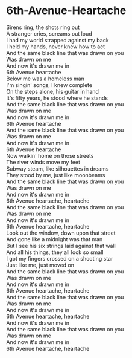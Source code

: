 # 6th-Avenue-Heartache

Sirens ring, the shots ring out  
A stranger cries, screams out loud  
I had my world strapped against my back  
I held my hands, never knew how to act  
And the same black line that was drawn on you  
Was drawn on me  
And now it's drawn me in  
6th Avenue heartache  
Below me was a homeless man  
I'm singin' songs, I knew complete  
On the steps alone, his guitar in hand  
It's fifty years, he stood where he stands  
And the same black line that was drawn on you  
Was drawn on me  
And now it's drawn me in  
6th Avenue heartache  
And the same black line that was drawn on you  
Was drawn on me  
And now it's drawn me in  
6th Avenue heartache  
Now walkin' home on those streets  
The river winds move my feet  
Subway steam, like silhouettes in dreams  
They stood by me, just like moonbeams  
And the same black line that was drawn on you  
Was drawn on me  
And now it's drawn me in  
6th Avenue heartache, heartache  
And the same black line that was drawn on you  
Was drawn on me  
And now it's drawn me in  
6th Avenue heartache, heartache  
Look out the window, down upon that street  
And gone like a midnight was that man  
But I see his six strings laid against that wall  
And all his things, they all look so small  
I got my fingers crossed on a shooting star  
Just like me, just moved on  
And the same black line that was drawn on you  
Was drawn on me  
And now it's drawn me in  
6th Avenue heartache, heartache  
And the same black line that was drawn on you  
Was drawn on me  
And now it's drawn me in  
6th Avenue heartache, heartache  
And now it's drawn me in  
And the same black line that was drawn on you  
Was drawn on me  
And now it's drawn me in  
6th Avenue heartache, heartache
